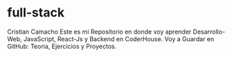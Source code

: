 # full-stack
Cristian Camacho
Este es mi Repositorio en donde voy aprender Desarrollo-Web, JavaScript, React-Js y Backend en CoderHouse.
Voy a Guardar en GitHub: Teoria, Ejercicios y Proyectos.